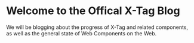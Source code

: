 # Welcome to the Offical X-Tag Blog

We will be blogging about the progress of X-Tag and related components, as well as the general state of Web Components on the Web.